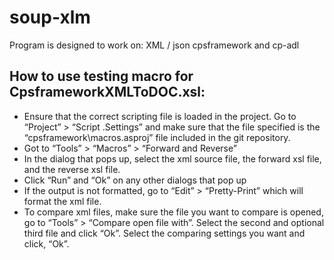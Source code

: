 # soup-xlm
Program is designed to work on:
XML / json cpsframework and cp-adl

## How to use testing macro for CpsframeworkXMLToDOC.xsl:

* Ensure that the correct scripting file is loaded in the project. Go to “Project” > “Script .Settings” and make sure that the file specified is the “cpsframework\macros.asproj” file included in the git repository.
* Got to “Tools” > “Macros” > “Forward and Reverse”
* In the dialog that pops up, select the xml source file, the forward xsl file, and the reverse xsl file.
* Click “Run” and “Ok” on any other dialogs that pop up
* If the output is not formatted, go to “Edit” > “Pretty-Print” which will format the xml file.
* To compare xml files, make sure the file you want to compare is opened, go to “Tools” > “Compare open file with”. Select the second and optional third file and click “Ok”. Select the comparing settings you want and click, “Ok”.
